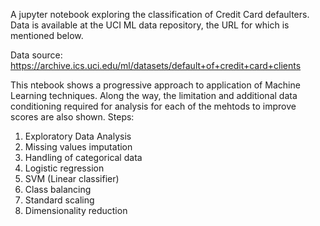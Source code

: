A jupyter notebook exploring the classification of Credit Card defaulters. Data is available at the UCI ML data repository, the URL for which is mentioned below.

Data source: https://archive.ics.uci.edu/ml/datasets/default+of+credit+card+clients

This ntebook shows a progressive approach to application of Machine Learning techniques. Along the way, the limitation and additional data conditioning required for analysis for each of the mehtods to improve scores are also shown.
Steps: 
1. Exploratory Data Analysis
2. Missing values imputation
3. Handling of categorical data
4. Logistic regression
5. SVM (Linear classifier)
6. Class balancing
7. Standard scaling
8. Dimensionality reduction
